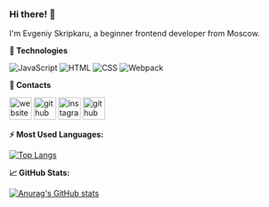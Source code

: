 ### Hi there! 👋
I'm Evgeniy Skripkaru, a beginner frontend developer from Moscow.

**🔧 Technologies**

![JavaScript](https://img.shields.io/badge/-javascript-090909?style=for-the-badge&logo=javascript)
![HTML](https://img.shields.io/badge/-html-090909?style=for-the-badge&logo=html5)
![CSS](https://img.shields.io/badge/-css-090909?style=for-the-badge&logo=css3)
![Webpack](https://img.shields.io/badge/-webpack-090909?style=for-the-badge&logo=webpack)

**📮 Contacts**

[<img src='https://cdn.jsdelivr.net/npm/simple-icons@3.0.1/icons/icloud.svg' alt='website' height='40'>](https://skripkaru.ru/)
[<img src='https://cdn.jsdelivr.net/npm/simple-icons@3.0.1/icons/telegram.svg' alt='github' height='40'>](https://t.me/skripkaru)
[<img src='https://cdn.jsdelivr.net/npm/simple-icons@3.0.1/icons/instagram.svg' alt='instagram' height='40'>](https://www.instagram.com/skripka.ru/)
[<img src='https://cdn.jsdelivr.net/npm/simple-icons@3.0.1/icons/github.svg' alt='github' height='40'>](https://github.com/skripkaru)

**⚡ Most Used Languages:**

[![Top Langs](https://github-readme-stats.vercel.app/api/top-langs/?username=skripkaru&theme=react&hide_title=true&show_icons=true)](https://github.com/anuraghazra/github-readme-stats)

**📈 GitHub Stats:**

[![Anurag's GitHub stats](https://github-readme-stats.vercel.app/api?username=skripkaru&theme=react&hide_title=true&show_icons=true)](https://github.com/skripkaru/github-readme-stats)


